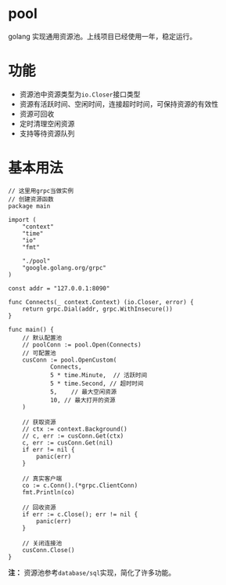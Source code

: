 # pool
golang 实现通用资源池。上线项目已经使用一年，稳定运行。

# 功能
+ 资源池中资源类型为`io.Closer`接口类型
+ 资源有活跃时间、空闲时间，连接超时时间，可保持资源的有效性
+ 资源可回收
+ 定时清理空闲资源
+ 支持等待资源队列

# 基本用法
``` goalng
// 这里用grpc当做实例
// 创建资源函数
package main

import (
	"context"
	"time"
	"io"
	"fmt"

	"./pool"
	"google.golang.org/grpc"
)

const addr = "127.0.0.1:8090"

func Connects(_ context.Context) (io.Closer, error) {
	return grpc.Dial(addr, grpc.WithInsecure())
}

func main() {
	// 默认配置池
	// poolConn := pool.Open(Connects)
	// 可配置池
	cusConn := pool.OpenCustom(
        	Connects,
        	5 * time.Minute,  // 活跃时间
        	5 * time.Second, // 超时时间
        	5,    // 最大空闲资源
        	10, // 最大打开的资源
	)

	// 获取资源
	// ctx := context.Background()
	// c, err := cusConn.Get(ctx)
	c, err := cusConn.Get(nil)
	if err != nil {
		panic(err)
	}

	// 真实客户端
	co := c.Conn().(*grpc.ClientConn)
	fmt.Println(co)

	// 回收资源
	if err := c.Close(); err != nil {
		panic(err)
	}

	// 关闭连接池
	cusConn.Close()
}
```

**注：**
资源池参考`database/sql`实现，简化了许多功能。
